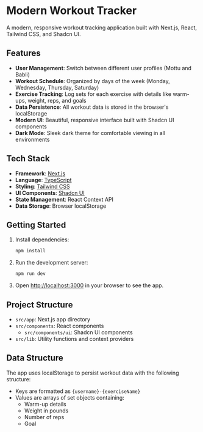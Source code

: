 # Modern Workout Tracker

A modern, responsive workout tracking application built with Next.js, React, Tailwind CSS, and Shadcn UI.

## Features

- **User Management**: Switch between different user profiles (Mottu and Babli)
- **Workout Schedule**: Organized by days of the week (Monday, Wednesday, Thursday, Saturday)
- **Exercise Tracking**: Log sets for each exercise with details like warm-ups, weight, reps, and goals
- **Data Persistence**: All workout data is stored in the browser's localStorage
- **Modern UI**: Beautiful, responsive interface built with Shadcn UI components
- **Dark Mode**: Sleek dark theme for comfortable viewing in all environments

## Tech Stack

- **Framework**: [Next.js](https://nextjs.org/)
- **Language**: [TypeScript](https://www.typescriptlang.org/)
- **Styling**: [Tailwind CSS](https://tailwindcss.com/)
- **UI Components**: [Shadcn UI](https://ui.shadcn.com/)
- **State Management**: React Context API
- **Data Storage**: Browser localStorage

## Getting Started

1. Install dependencies:
   ```bash
   npm install
   ```

2. Run the development server:
   ```bash
   npm run dev
   ```

3. Open [http://localhost:3000](http://localhost:3000) in your browser to see the app.

## Project Structure

- `src/app`: Next.js app directory
- `src/components`: React components
  - `src/components/ui`: Shadcn UI components
- `src/lib`: Utility functions and context providers

## Data Structure

The app uses localStorage to persist workout data with the following structure:

- Keys are formatted as `{username}-{exerciseName}`
- Values are arrays of set objects containing:
  - Warm-up details
  - Weight in pounds
  - Number of reps
  - Goal
